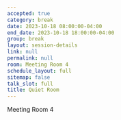 ```yaml
---
accepted: true
category: break
date: 2023-10-18 08:00:00-04:00
end_date: 2023-10-18 18:00:00-04:00
group: break
layout: session-details
link: null
permalink: null
room: Meeting Room 4
schedule_layout: full
sitemap: false
talk_slot: full
title: Quiet Room
---
```


Meeting Room 4
